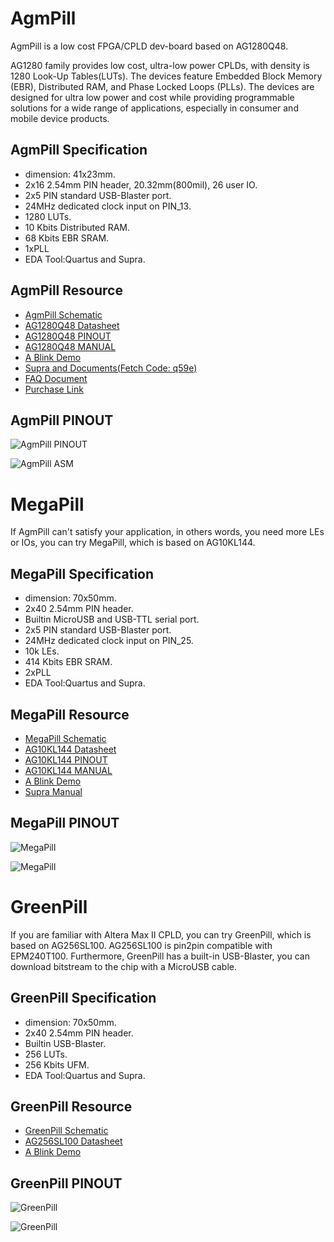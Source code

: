 # AgmPill

AgmPill is a low cost FPGA/CPLD dev-board based on AG1280Q48.

AG1280 family provides low cost, ultra-low power CPLDs, with density is 1280 Look-Up Tables(LUTs).
The devices feature Embedded Block Memory (EBR), Distributed RAM, and Phase Locked Loops (PLLs).
The devices are designed for ultra low power and cost while providing programmable solutions for a wide
range of applications, especially in consumer and mobile device products.

## AgmPill Specification

- dimension: 41x23mm.
- 2x16 2.54mm PIN header, 20.32mm(800mil), 26 user IO.
- 2x5 PIN standard USB-Blaster port.
- 24MHz dedicated clock input on PIN_13.
- 1280 LUTs.
- 10 Kbits Distributed RAM.
- 68 Kbits EBR SRAM.
- 1xPLL
- EDA Tool:Quartus and Supra.

## AgmPill Resource

- [AgmPill Schematic](./sch/AgmPill_v21.10.6_SCH.pdf)
- [AG1280Q48 Datasheet](./doc/AG1280/AG1280Q48_V1.0.PDF)
- [AG1280Q48 PINOUT](./doc/AG1280/AG1280Q48_PINOUT.xls)
- [AG1280Q48 MANUAL](./doc/AG1280/MANUAL_AG1280.pdf)
- [A Blink Demo](./hdl/Blink_AG1280)
- [Supra and Documents(Fetch Code: q59e)](http://pan.baidu.com/s/1eQxc6XG)
- [FAQ Document](./doc/AgmPillFAQ.md)
- [Purchase Link](https://item.taobao.com/item.htm?spm=a1z10.1-c.w4023-23472711792.7.7a435ad5EnKqe1&id=668471065760)

## AgmPill PINOUT

![AgmPill PINOUT](./image/AgmPill_PINOUT.png)

![AgmPill ASM](./image/AgmPill_ASM.png)

# MegaPill

If AgmPill can't satisfy your application, in others words, you need more LEs or IOs, you can try MegaPill, which is based on AG10KL144.

## MegaPill Specification

- dimension: 70x50mm.
- 2x40 2.54mm PIN header.
- Builtin MicroUSB and USB-TTL serial port.
- 2x5 PIN standard USB-Blaster port.
- 24MHz dedicated clock input on PIN_25.
- 10k LEs.
- 414 Kbits EBR SRAM.
- 2xPLL
- EDA Tool:Quartus and Supra.

## MegaPill Resource

- [MegaPill Schematic](./sch/MegaPill_v21.11.16.pdf)
- [AG10KL144 Datasheet](./doc/AG10K/AGM_FPGA_AG6K_AG10K_Rev1.1.PDF)
- [AG10KL144 PINOUT](./doc/AG10K/AG10K_FBGA256_LQFP144_Pinout_Release.xls)
- [AG10KL144 MANUAL](./doc/AG10K/AG10K_guide.pdf)
- [A Blink Demo](./hdl/Blink_AG10KL144)
- [Supra Manual](./doc/MANUAL_Supra_6.2.pdf)

## MegaPill PINOUT

![MegaPill](./image/MegaPill.jpg)

![MegaPill](./image/MegaPill_ASM.png)

# GreenPill

If you are familiar with Altera Max II CPLD, you can try GreenPill, which is based on AG256SL100. AG256SL100 is pin2pin compatible with EPM240T100.
Furthermore, GreenPill has a built-in USB-Blaster, you can download bitstream to the chip with a MicroUSB cable.

## GreenPill Specification

- dimension: 70x50mm.
- 2x40 2.54mm PIN header.
- Builtin USB-Blaster.
- 256 LUTs.
- 256 Kbits UFM.
- EDA Tool:Quartus and Supra.


## GreenPill Resource

- [GreenPill Schematic](./sch/GreenPill_v21.12.26.pdf)
- [AG256SL100 Datasheet](./doc/AGCPLD/AG_CPLD_Rev1_1.PDF)
- [A Blink Demo](./hdl/Blink_AG256SL100)

## GreenPill PINOUT

![GreenPill](./image/GreenPill.jpg)

![GreenPill](./image/GreenPill_ASM.png)
